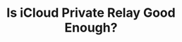 ---
title: "Is iCloud Private Relay Good Enough?"
description: "Want to enhance your online privacy without the hassle of a full-blown VPN? iCloud Private Relay might be the answer. In this video, we dive deep into Apple's built-in privacy feature."
datePublished: 2024-11-15
dateUpdated: 2024-11-15
linkYouTube: "https://www.youtube.com/watch?v=QShpT1m7WEk"
tags: ["Clips"]
---